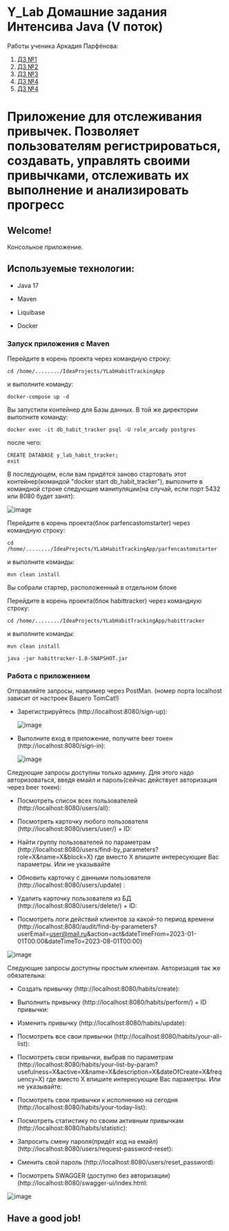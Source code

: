 
# Y_Lab Домашние задания Интенсива Java (V поток)

Работы ученика Аркадия Парфёнова:

1. [ДЗ №1](https://github.com/Arcady555/YLabHabitTrackingApp/tree/homework_1)
2. [ДЗ №2](https://github.com/Arcady555/YLabHabitTrackingApp/tree/homework2)
3. [ДЗ №3](https://github.com/Arcady555/YLabHabitTrackingApp/tree/homework3)
4. [ДЗ №4](https://github.com/Arcady555/YLabHabitTrackingApp/tree/homework4)
5. [ДЗ №4](https://github.com/Arcady555/YLabHabitTrackingApp/tree/homework5)



# Приложение для отслеживания привычек. Позволяет пользователям регистрироваться, создавать, управлять своими привычками, отслеживать их выполнение и анализировать прогресс

## Welcome!

Консольное приложение.

## Используемые технологии:

* Java 17

* Maven

* Liquibase

* Docker

### Запуск приложения с Maven
Перейдите в корень проекта через командную строку:
```
cd /home/......../IdeaProjects/YLabHabitTrackingApp
``` 
и выполните команду:
```
docker-compose up -d
```
Вы запустили контейнер для Базы данных. В той же директории выполните команду:
```
docker exec -it db_habit_tracker psql -U role_arcady postgres
```
после чего:
```
CREATE DATABASE y_lab_habit_tracker;
exit 
```

В последующем, если вам придётся заново стартовать этот контейнер(командой "docker start db_habit_tracker"), выполните в командной строке следующие манипуляции(на случай, если порт 5432 или 8080 будет занят):

![image](images/containerRestart.png)

Перейдите в корень проекта(блок parfencastomstarter) через командную строку:
```
cd /home/......../IdeaProjects/YLabHabitTrackingApp/parfencastomstarter
``` 
и выполните команды:
```
mvn clean install

```
Вы собрали стартер, расположенный в отдельном блоке

Перейдите в корень проекта(блок habittracker) через командную строку:
```
cd /home/......../IdeaProjects/YLabHabitTrackingApp/habittracker
``` 
и выполните команды:
```
mvn clean install

java -jar habittracker-1.0-SNAPSHOT.jar

```



### Работа с приложением
Отправляйте запросы, например через PostMan. (номер порта localhost зависит от настроек Вашего TomCat!)
* Зарегистрируйтесь (http://localhost:8080/sign-up):

  ![image](images/1.png)
* Выполните вход в приложение, получите beer токен (http://localhost:8080/sign-in):

  ![image](images/2.png)


Следующие запросы доступны только админу. Для этого надо авторизоваться, введя емайл и пароль(сейчас действует авторизация через beer токен):


* Посмотреть список всех пользователей (http://localhost:8080/users/all):



* Посмотреть карточку любого пользователя (http://localhost:8080/users/user/) + ID:

* Найти группу пользователей по параметрам (http://localhost:8080/users/find-by_parameters?role=X&name=X&block=X) где вместо X впишите интересующие Вас параметры. Или не указывайте

* Обновить карточку с данными пользователя (http://localhost:8080/users/update) :


* Удалить карточку пользователя из БД (http://localhost:8080/users/delete/) + ID:

* Посмотреть логи действий клиентов за какой-то период времени (http://localhost:8080/audit/find-by-parameters?userEmail=user@mail.ru&action=act&dateTimeFrom=2023-01-01T00:00&dateTimeTo=2023-08-01T00:00)

![image](images/DB.png)

Следующие запросы доступны простым клиентам. Авторизация так же обязательна:

* Создать привычку (http://localhost:8080/habits/create):

* Выполнить привычку (http://localhost:8080/habits/perform/) + ID привычки:

* Изменить привычку (http://localhost:8080/habits/update):

* Посмотреть все свои привычки (http://localhost:8080/habits/your-all-list):

* Посмотреть свои привычки,  выбрав по параметрам (http://localhost:8080/habits/your-list-by-param?usefulness=X&active=X&name=X&description=X&dateOfCreate=X&frequency=X) где вместо X впишите интересующие Вас параметры. Или не указывайте:

* Посмотреть свои привычки к исполнению на сегодня (http://localhost:8080/habits/your-today-list):

* Посмотреть статистику по своим активным привычкам (http://localhost:8080/habits/statistic):

* Запросить смену пароля(придёт код на емайл) (http://localhost:8080/users/request-password-reset):

* Сменить свой пароль (http://localhost:8080/users/reset_password):


* Посмотреть SWAGGER (доступно без авторизации) (http://localhost:8080/swagger-ui/index.html:

![image](images/SWAGGER.png)


## Have a good job!
